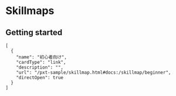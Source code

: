 # Skillmaps


## Getting started

```codecard
[
  {
    "name": "初心者向け",
    "cardType": "link",
    "description": "",
    "url": "/pxt-sample/skillmap.html#docs:/skillmap/beginner",
    "directOpen": true
  }
]
```